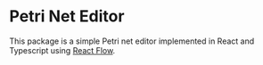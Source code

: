 # Petri Net Editor

This package is a simple Petri net editor implemented in React and Typescript using [React Flow](https://github.com/xyflow/xyflow).

